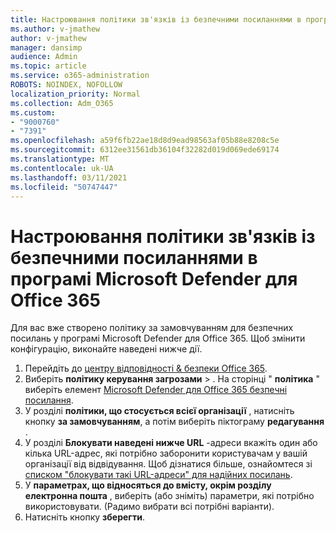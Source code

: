 ```yaml
---
title: Настроювання політики зв'язків із безпечними посиланнями в програмі Microsoft Defender для Office 365
ms.author: v-jmathew
author: v-jmathew
manager: dansimp
audience: Admin
ms.topic: article
ms.service: o365-administration
ROBOTS: NOINDEX, NOFOLLOW
localization_priority: Normal
ms.collection: Adm_O365
ms.custom:
- "9000760"
- "7391"
ms.openlocfilehash: a59f6fb22ae18d8d9ead98563af05b88e8208c5e
ms.sourcegitcommit: 6312ee31561db36104f32282d019d069ede69174
ms.translationtype: MT
ms.contentlocale: uk-UA
ms.lasthandoff: 03/11/2021
ms.locfileid: "50747447"
---
```

# <a name="set-up-safe-link-policies-in-microsoft-defender-for-office-365"></a>Настроювання політики зв'язків із безпечними посиланнями в програмі Microsoft Defender для Office 365

Для вас вже створено політику за замовчуванням для безпечних посилань у програмі Microsoft Defender для Office 365. Щоб змінити конфігурацію, виконайте наведені нижче дії.

1. Перейдіть до [центру відповідності & безпеки Office 365](https://go.microsoft.com/fwlink/p/?linkid=2077143).
2. Виберіть **політику керування загрозами**  >  . На сторінці " **політика** " виберіть елемент [Microsoft Defender для Office 365 безпечні посилання](https://go.microsoft.com/fwlink/?linkid=2101058).
3. У розділі **політики, що стосується всієї організації** , натисніть кнопку **за замовчуванням**, а потім виберіть піктограму **редагування** .
4. У розділі **Блокувати наведені нижче URL** -адреси вкажіть один або кілька URL-адрес, які потрібно заборонити користувачам у вашій організації від відвідування. Щоб дізнатися більше, ознайомтеся зі [списком "блокувати такі URL-адреси" для надійних посилань](https://go.microsoft.com/fwlink/?linkid=2092123).
5. У **параметрах, що відносяться до вмісту, окрім розділу електронна пошта** , виберіть (або зніміть) параметри, які потрібно використовувати. (Радимо вибрати всі потрібні варіанти).
6. Натисніть кнопку **зберегти**.
